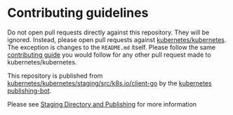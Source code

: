 # Contributing guidelines

Do not open pull requests directly against this repository. They will be ignored. Instead, please open pull requests against [kubernetes/kubernetes](https://git.k8s.io/kubernetes/).
The exception is changes to the `README.md` itself.
Please follow the same [contributing guide](https://git.k8s.io/kubernetes/CONTRIBUTING.md) you would follow for any other pull request made to kubernetes/kubernetes.

This repository is published from [kubernetes/kubernetes/staging/src/k8s.io/client-go](https://git.k8s.io/kubernetes/staging/src/k8s.io/client-go) by the [kubernetes publishing-bot](https://git.k8s.io/publishing-bot).

Please see [Staging Directory and Publishing](https://git.k8s.io/community/contributors/devel/sig-architecture/staging.md) for more information

